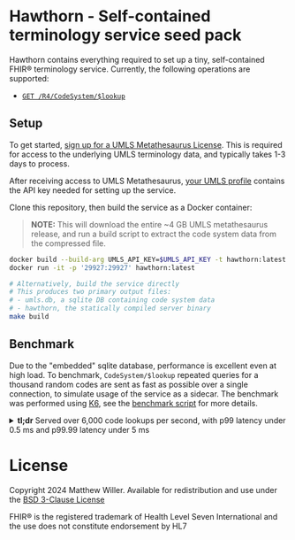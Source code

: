 # Hawthorn - Self-contained terminology service seed pack

Hawthorn contains everything required to set up a tiny, self-contained FHIR® terminology service. Currently, the
following operations are supported:

- [`GET /R4/CodeSystem/$lookup`](http://hl7.org/fhir/R4/codesystem-operation-lookup.html)

## Setup

To get started, [sign up for a UMLS Metathesaurus License](https://uts.nlm.nih.gov/uts/signup-login). This is required
for access to the underlying UMLS terminology data, and typically takes 1-3 days to process.

After receiving access to UMLS Metathesaurus, [your UMLS profile](https://uts.nlm.nih.gov/uts/edit-profile) contains the
API key needed for setting up the service.

Clone this repository, then build the service as a Docker container:

> **NOTE:** This will download the entire ~4 GB UMLS metathesaurus release, and run a build script to extract the
> code system data from the compressed file.

```bash
docker build --build-arg UMLS_API_KEY=$UMLS_API_KEY -t hawthorn:latest .
docker run -it -p '29927:29927' hawthorn:latest

# Alternatively, build the service directly
# This produces two primary output files:
# - umls.db, a sqlite DB containing code system data
# - hawthorn, the statically compiled server binary
make build
```

## Benchmark

Due to the "embedded" sqlite database, performance is excellent even at high load. To benchmark, `CodeSystem/$lookup`
repeated queries for a thousand random codes are sent as fast as possible over a single connection, to simulate usage of
the service as a sidecar. The benchmark was performed using [K6](https://k6.io/), see the [benchmark script](./k6.js)
for more details.

<details>
<summary><strong>tl;dr</strong> Served over 6,000 code lookups per second, with p99 latency under 0.5 ms and p99.99 latency under 5 ms</summary>

```
> k6 run --duration 7m --summary-trend-stats 'avg,min,med,p(75),p(90),p(95),p(99),p(99.9),p(99.99),max' k6.js

          /\      |‾‾| /‾‾/   /‾‾/
     /\  /  \     |  |/  /   /  /
    /  \/    \    |     (   /   ‾‾\
   /          \   |  |\  \ |  (‾)  |
  / __________ \  |__| \__\ \_____/ .io

  execution: local
     script: k6.js

  scenarios: (100.00%) 1 scenario, 1 max VUs, 7m30s max duration (incl. graceful stop):
           * default: 1 looping VUs for 7m0s (gracefulStop: 30s)


     ✓ status was 200
     ✓ body was right

     checks.........................: 100.00% ✓ 5725472     ✗ 0
     data_received..................: 2.9 GB  7.0 MB/s
     data_sent......................: 425 MB  1.0 MB/s
     http_req_blocked...............: avg=684ns    min=299ns   med=559ns    p(75)=823ns    p(90)=1.08µs   p(95)=1.24µs
                                      p(99)=1.63µs   p(99.9)=6.57µs  p(99.99)=18.77µs max=3.27ms
     http_req_connecting............: avg=0ns      min=0s      med=0s       p(75)=0s       p(90)=0s       p(95)=0s
                                      p(99)=0s       p(99.9)=0s      p(99.99)=0s      max=159.48µs
     http_req_duration..............: avg=113.8µs  min=59.21µs med=100.94µs p(75)=120.48µs p(90)=149.22µs p(95)=178.66µs
                                      p(99)=313.97µs p(99.9)=1.34ms  p(99.99)=3.34ms  max=11.66ms
     http_req_failed................: 0.00%   ✓ 0           ✗ 2862736
     http_req_receiving.............: avg=10.27µs  min=4.25µs  med=8.78µs   p(75)=12.08µs  p(90)=15.89µs  p(95)=18.82µs
                                      p(99)=27.24µs  p(99.9)=42.35µs p(99.99)=69.13µs max=5.26ms
     http_req_sending...............: avg=2.98µs   min=1.61µs  med=2.49µs   p(75)=3.47µs   p(90)=4.54µs   p(95)=5.34µs
                                      p(99)=7.05µs   p(99.9)=14.07µs p(99.99)=25.94µs max=912.98µs
     http_req_tls_handshaking.......: avg=0s       min=0s      med=0s       p(75)=0s       p(90)=0s       p(95)=0s
                                      p(99)=0s       p(99.9)=0s      p(99.99)=0s      max=0s
     http_req_waiting...............: avg=100.54µs min=51.32µs med=88.12µs  p(75)=106.22µs p(90)=133.02µs p(95)=161.41µs
                                      p(99)=287.89µs p(99.9)=1.31ms  p(99.99)=3.27ms  max=11.63ms
     http_reqs......................: 2862736 6816.037544/s
     iteration_duration.............: avg=143.9µs  min=79.09µs med=130.53µs p(75)=153.91µs p(90)=186.1µs  p(95)=216.42µs
                                      p(99)=354.75µs p(99.9)=1.4ms   p(99.99)=3.5ms   max=11.71ms
```

</details>

# License

Copyright 2024 Matthew Willer. Available for redistribution and use under the [BSD 3-Clause License](./LICENSE.txt)

FHIR® is the registered trademark of Health Level Seven International and the use does not constitute endorsement by HL7
